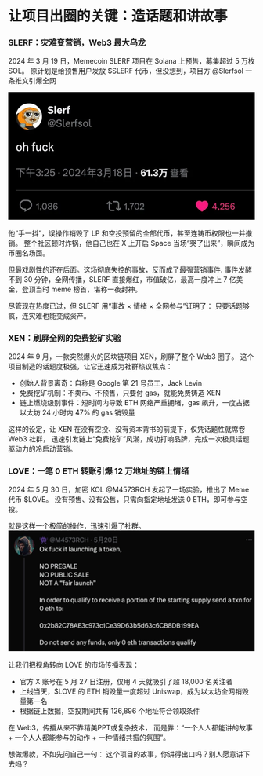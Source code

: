 

# 让项目出圈的关键：造话题和讲故事
 
### SLERF：灾难变营销，Web3 最大乌龙

2024 年 3 月 19 日，Memecoin SLERF 项目在 Solana 上预售，募集超过 5 万枚 SOL。
原计划是给预售用户发放 $SLERF 代币，但没想到，项目方 @Slerfsol 一条推文引爆全网

![](../img/img06.png)

他“手一抖”，误操作销毁了 LP 和空投预留的全部代币，甚至连铸币权限也一并撤销。
整个社区顿时炸锅，他自己也在 X 上开启 Space 当场“哭了出来”，瞬间成为币圈名场面。

但最戏剧性的还在后面。这场彻底失控的事故，反而成了最强营销事件.
事件发酵不到 30 分钟，全网传播，SLERF 直接爆红，市值破亿，最高一度冲上 7 亿美金，登顶当时 meme 榜首，堪称一夜封神。

尽管现在热度已过，但 SLERF 用“事故 × 情绪 × 全网参与”证明了：
只要话题够疯，连灾难也能变成资产。

### XEN：刷屏全网的免费挖矿实验

2024 年 9 月，一款突然爆火的区块链项目 XEN，刷屏了整个 Web3 圈子。
这个项目制造的话题度极强，让它迅速成为社群热议焦点：

+ 创始人背景离奇：自称是 Google 第 21 号员工，Jack Levin
+ 免费挖矿机制：不卖币、不预售，只要付 gas，就能免费铸造 XEN
+ 链上燃烧级别事件：短时间内导致 ETH 网络严重拥堵，gas 飙升，一度占据以太坊 24 小时内 47% 的 gas 销毁量

这样的设定，让 XEN 在没有空投、没有资本背书的前提下，仅凭话题性就席卷 Web3 社群，
迅速引发链上“免费挖矿”风潮，成功打响品牌，完成一次极具话题驱动力的冷启动营销。

### LOVE：一笔 0 ETH 转账引爆 12 万地址的链上情绪

2024 年 5 月 30 日，加密 KOL @M4573RCH 发起了一场实验，推出了 Meme 代币 $LOVE。
没有预售、没有公售，只需向指定地址发送 0 ETH，即可参与空投。

就是这样一个极简的操作，迅速引爆了社群。
![](../img/img07.png)

让我们把视角转向 LOVE 的市场传播表现：
+ 官方 X 账号在 5 月 27 日注册，仅用 4 天就吸引了超 18,000 名关注者
+ 上线当天，$LOVE 的 ETH 销毁量一度超过 Uniswap，成为以太坊全网销毁量第一名
+ 根据链上数据，空投期间共有 126,896 个地址符合领取条件

在 Web3，传播从来不靠精美PPT或复杂技术，
而是靠：“一个人人都能讲的故事 + 一个人人都能参与的动作 + 一种情绪共振的氛围”。

想做爆款，不如先问自己一句：
这个项目的故事，你讲得出口吗？别人愿意讲下去吗？